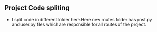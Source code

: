 ## Project Code spliting 

- I split code   in different folder here.Here new routes folder has  post.py and user.py files which are responsible for all routes of the project.



